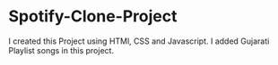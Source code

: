 # Spotify-Clone-Project
I created this Project using HTMl, CSS and Javascript. I added Gujarati Playlist songs  in this project.




